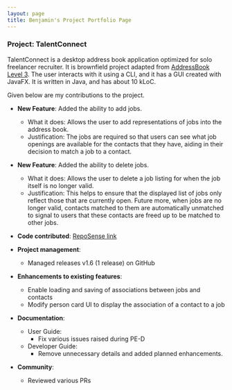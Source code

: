 ```yaml
---
layout: page
title: Benjamin's Project Portfolio Page
---
```


### Project: TalentConnect

TalentConnect is a desktop address book application optimized for solo freelancer recruiter. It is brownfield project adapted from [AddressBook Level 3](https://se-education.org/addressbook-level3/). The user interacts with it using a CLI, and it has a GUI created with JavaFX. It is written in Java, and has about 10 kLoC.

Given below are my contributions to the project.

* **New Feature**: Added the ability to add jobs.
  * What it does: Allows the user to add representations of jobs into the address book.
  * Justification: The jobs are required so that users can see what job openings are available for the contacts that they have, aiding in their decision to match a job to a contact.

* **New Feature**: Added the ability to delete jobs.
  * What it does: Allows the user to delete a job listing for when the job itself is no longer valid.
  * Justification: This helps to ensure that the displayed list of jobs only reflect those that are currently open. Future more, when jobs are no longer valid,
  contacts matched to them are automatically unmatched to signal to users that these contacts are freed up to be matched to other jobs.


* **Code contributed**: [RepoSense link](https://nus-cs2103-ay2425s1.github.io/tp-dashboard/?search=quasant&sort=groupTitle&sortWithin=title&timeframe=commit&mergegroup=&groupSelect=groupByRepos&breakdown=true&checkedFileTypes=docs~functional-code~test-code~other&since=2024-09-20&tabOpen=true&tabType=authorship&tabAuthor=Quasant&tabRepo=AY2425S1-CS2103-F13-4%2Ftp%5Bmaster%5D&authorshipIsMergeGroup=false&authorshipFileTypes=docs~functional-code~test-code&authorshipIsBinaryFileTypeChecked=false&authorshipIsIgnoredFilesChecked=false)

* **Project management**:
  * Managed releases v1.6 (1 release) on GitHub

* **Enhancements to existing features**:
  * Enable loading and saving of associations between jobs and contacts
  * Modify person card UI to display the association of a contact to a job 

* **Documentation**:
  * User Guide:
    * Fix various issues raised during PE-D 
  * Developer Guide:
    * Remove unnecessary details and added planned enhancements.

* **Community**:
  * Reviewed various PRs


